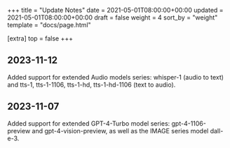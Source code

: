 +++
title = "Update Notes"
date = 2021-05-01T08:00:00+00:00
updated = 2021-05-01T08:00:00+00:00
draft = false
weight = 4
sort_by = "weight"
template = "docs/page.html"

[extra]
top = false
+++

## 2023-11-12

Added support for extended Audio models series: whisper-1 (audio to text) and tts-1, tts-1-1106, tts-1-hd, tts-1-hd-1106 (text to audio).

## 2023-11-07

Added support for extended GPT-4-Turbo model series: gpt-4-1106-preview and gpt-4-vision-preview, as well as the IMAGE series model dall-e-3.
